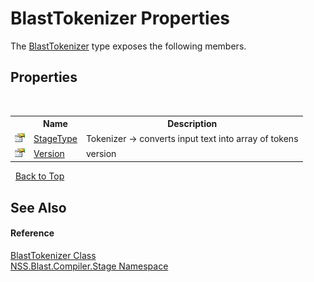 # BlastTokenizer Properties
 

The <a href="T_NSS_Blast_Compiler_Stage_BlastTokenizer">BlastTokenizer</a> type exposes the following members.


## Properties
&nbsp;<table><tr><th></th><th>Name</th><th>Description</th></tr><tr><td>![Public property](media/pubproperty.gif "Public property")</td><td><a href="P_NSS_Blast_Compiler_Stage_BlastTokenizer_StageType">StageType</a></td><td>
Tokenizer -> converts input text into array of tokens</td></tr><tr><td>![Public property](media/pubproperty.gif "Public property")</td><td><a href="P_NSS_Blast_Compiler_Stage_BlastTokenizer_Version">Version</a></td><td>
version</td></tr></table>&nbsp;
<a href="#blasttokenizer-properties">Back to Top</a>

## See Also


#### Reference
<a href="T_NSS_Blast_Compiler_Stage_BlastTokenizer">BlastTokenizer Class</a><br /><a href="N_NSS_Blast_Compiler_Stage">NSS.Blast.Compiler.Stage Namespace</a><br />